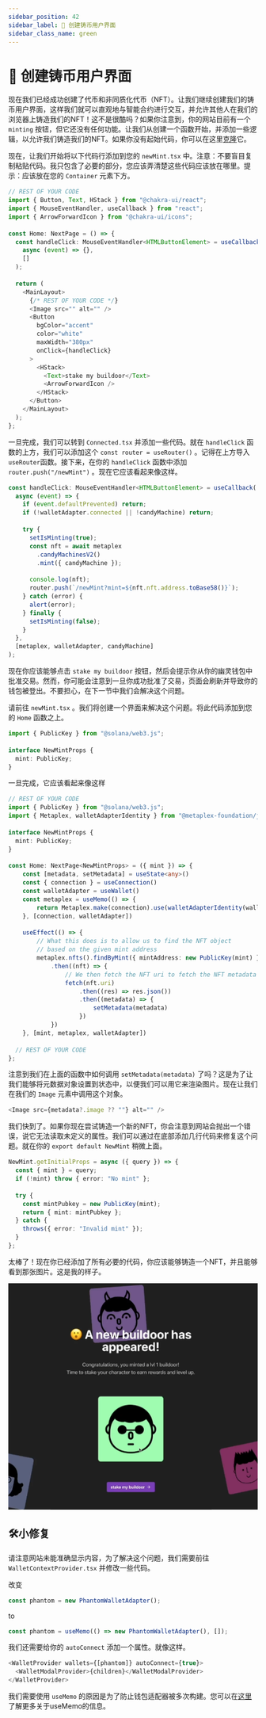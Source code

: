 ```yaml
---
sidebar_position: 42
sidebar_label: 🎨 创建铸币用户界面
sidebar_class_name: green
---
```


# 🎨 创建铸币用户界面

现在我们已经成功创建了代币和非同质化代币（NFT）。让我们继续创建我们的铸币用户界面，这样我们就可以直观地与智能合约进行交互，并允许其他人在我们的浏览器上铸造我们的NFT！这不是很酷吗？如果你注意到，你的网站目前有一个 `minting` 按钮，但它还没有任何功能。让我们从创建一个函数开始，并添加一些逻辑，以允许我们铸造我们的NFT。如果你没有起始代码，你可以在这里[克隆](https://github.com/buildspace/buildspace-buildoors/tree/solution-core-2-candy-machine)它。

现在，让我们开始将以下代码行添加到您的 `newMint.tsx` 中。注意：不要盲目复制粘贴代码。我只包含了必要的部分，您应该弄清楚这些代码应该放在哪里。提示：应该放在您的 `Container` 元素下方。

```ts
// REST OF YOUR CODE
import { Button, Text, HStack } from "@chakra-ui/react";
import { MouseEventHandler, useCallback } from "react";
import { ArrowForwardIcon } from "@chakra-ui/icons";

const Home: NextPage = () => {
  const handleClick: MouseEventHandler<HTMLButtonElement> = useCallback(
    async (event) => {},
    []
  );

  return (
    <MainLayout>
      {/* REST OF YOUR CODE */}
      <Image src="" alt="" />
      <Button
        bgColor="accent"
        color="white"
        maxWidth="380px"
        onClick={handleClick}
      >
        <HStack>
          <Text>stake my buildoor</Text>
          <ArrowForwardIcon />
        </HStack>
      </Button>
    </MainLayout>
  );
};
```

一旦完成，我们可以转到 `Connected.tsx` 并添加一些代码。就在 `handleClick` 函数的上方，我们可以添加这个 `const router = useRouter()` 。记得在上方导入`useRouter`函数。接下来，在你的 `handleClick` 函数中添加 `router.push("/newMint")` 。现在它应该看起来像这样。

```ts
const handleClick: MouseEventHandler<HTMLButtonElement> = useCallback(
  async (event) => {
    if (event.defaultPrevented) return;
    if (!walletAdapter.connected || !candyMachine) return;

    try {
      setIsMinting(true);
      const nft = await metaplex
        .candyMachinesV2()
        .mint({ candyMachine });

      console.log(nft);
      router.push(`/newMint?mint=${nft.nft.address.toBase58()}`);
    } catch (error) {
      alert(error);
    } finally {
      setIsMinting(false);
    }
  },
  [metaplex, walletAdapter, candyMachine]
);
```

现在你应该能够点击 `stake my buildoor` 按钮，然后会提示你从你的幽灵钱包中批准交易。然而，你可能会注意到一旦你成功批准了交易，页面会刷新并导致你的钱包被登出。不要担心，在下一节中我们会解决这个问题。

请前往 `newMint.tsx` 。我们将创建一个界面来解决这个问题。将此代码添加到您的 `Home` 函数之上。

```ts
import { PublicKey } from "@solana/web3.js";

interface NewMintProps {
  mint: PublicKey;
}
```

一旦完成，它应该看起来像这样


```ts
// REST OF YOUR CODE
import { PublicKey } from "@solana/web3.js";
import { Metaplex, walletAdapterIdentity } from "@metaplex-foundation/js";

interface NewMintProps {
  mint: PublicKey;
}

const Home: NextPage<NewMintProps> = ({ mint }) => {
    const [metadata, setMetadata] = useState<any>()
    const { connection } = useConnection()
    const walletAdapter = useWallet()
    const metaplex = useMemo(() => {
        return Metaplex.make(connection).use(walletAdapterIdentity(walletAdapter))
    }, [connection, walletAdapter])

    useEffect(() => {
        // What this does is to allow us to find the NFT object
        // based on the given mint address
        metaplex.nfts().findByMint({ mintAddress: new PublicKey(mint) })
            .then((nft) => {
                // We then fetch the NFT uri to fetch the NFT metadata
                fetch(nft.uri)
                    .then((res) => res.json())
                    .then((metadata) => {
                        setMetadata(metadata)
                    })
            })
    }, [mint, metaplex, walletAdapter])

  // REST OF YOUR CODE
};
```

注意到我们在上面的函数中如何调用 `setMetadata(metadata)` 了吗？这是为了让我们能够将元数据对象设置到状态中，以便我们可以用它来渲染图片。现在让我们在我们的 `Image` 元素中调用这个对象。

```ts
<Image src={metadata?.image ?? ""} alt="" />
```

我们快到了。如果你现在尝试铸造一个新的NFT，你会注意到网站会抛出一个错误，说它无法读取未定义的属性。我们可以通过在底部添加几行代码来修复这个问题。就在你的 `export default NewMint` 稍微上面。

```ts
NewMint.getInitialProps = async ({ query }) => {
  const { mint } = query;
  if (!mint) throw { error: "No mint" };

  try {
    const mintPubkey = new PublicKey(mint);
    return { mint: mintPubkey };
  } catch {
    throws({ error: "Invalid mint" });
  }
};

```

太棒了！现在你已经添加了所有必要的代码，你应该能够铸造一个NFT，并且能够看到那张图片。这是我的样子。

![](./img/mint-nft-displayt.png)

## 🛠️小修复

请注意网站未能准确显示内容，为了解决这个问题，我们需要前往 `WalletContextProvider.tsx` 并修改一些代码。

改变

```ts
const phantom = new PhantomWalletAdapter();
```

to

```ts
const phantom = useMemo(() => new PhantomWalletAdapter(), []);
```

我们还需要给你的 `autoConnect` 添加一个属性。就像这样。

```ts
<WalletProvider wallets={[phantom]} autoConnect={true}>
  <WalletModalProvider>{children}</WalletModalProvider>
</WalletProvider>
```

我们需要使用 `useMemo` 的原因是为了防止钱包适配器被多次构建。您可以在[这里](https://reactjs.org/docs/hooks-reference.html#usememo?utm_source=buildspace.so&utm_medium=buildspace_project)了解更多关于useMemo的信息。
